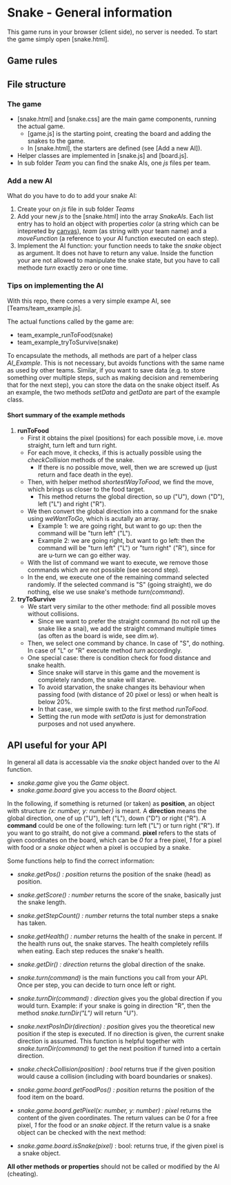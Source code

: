 # Snake - General information

This game runs in your browser (client side), no server is needed. To start the game simply open [snake.html].

## Game rules

## File structure

### The game

- [snake.html] and [snake.css] are the main game components, running the actual game. 
    - [game.js] is the starting point, creating the board and adding the snakes to the game.
    - In [snake.html], the starters are defined (see [Add a new AI]).
- Helper classes are implemented in [snake.js] and [board.js].
- In sub folder *Team* you can find the snake AIs, one *js* files per team. 

### Add a new AI

What do you have to do to add your snake AI: 

1) Create your on *js* file in sub folder *Teams*
2) Add your new *js* to the [snake.html] into the array *SnakeAIs*. Each list entry has to hold an object with properties *color* (a string which can be intepreted by [canvas](https://developer.mozilla.org/en-US/docs/Web/API/Canvas_API/Tutorial/Applying_styles_and_colors)), *team* (as string with your team name) and a *moveFunction* (a reference to your AI function executed on each step). 
3) Implement the AI function: your function needs to take the *snake* object as argument. It does not have to return any value. Inside the function your are not allowed to manipulate the snake state, but you have to call methode *turn* exactly zero or one time. 

### Tips on implementing the AI

With this repo, there comes a very simple exampe AI, see [Teams/team_example.js].

The actual functions called by the game are:

- team_example_runToFood(snake)
- team_example_tryToSurvive(snake)

To encapsulate the methods, all methods are part of a helper class *AI_Example*. This is not necessary, but avoids functions with the same name as used by other teams. Similar, if you want to save data (e.g. to store something over multiple steps, such as making decision and remembering that for the next step), you can store the data on the snake object itself. As an example, the two methods *setData* and *getData* are part of the example class. 

#### Short summary of the example methods

1) **runToFood**
    - First it obtains the pixel (positions) for each possible move, i.e. move straight, turn left and turn right.
    - For each move, it checks, if this is actually possible using the *checkCollision* methods of the snake.
        - If there is no possible move, well, then we are screwed up (just return and face death in the eye). 
    - Then, with helper method *shortestWayToFood*, we find the move, which brings us closer to the food target. 
        - This method returns the global direction, so up ("U"), down ("D"), left ("L") and right ("R").
    - We then convert the global direction into a command for the snake using *weWantToGo*, which is acutally an array. 
        - Example 1: we are going right, but want to go up: then the command will be "turn left" ("L").
        - Example 2: we are going right, but want to go left: then the command will be "turn left" ("L") or "turn right" ("R"), since for are u-turn we can go either way. 
    - With the list of command we want to execute, we remove those commands which are not possible (see second step). 
    - In the end, we execute one of the remaining command selected randomly. If the selected command is "S" (going straight), we do nothing, else we use snake's methode *turn(command)*. 
2) **tryToSurvive**
    - We start very similar to the other methode: find all possible moves without collisions. 
        - Since we want to prefer the straight command (to not roll up the snake like a snai), we add the straight command multiple times (as often as the board is wide, see *dim.w*). 
    - Then, we select one command by chance. In case of "S", do nothing. In case of "L" or "R" execute method *turn* accordingly. 
    - One special case: there is condition check for food distance and snake health. 
        - Since snake will starve in this game and the movement is completely random, the snake will starve.
        - To avoid starvation, the snake changes its behaviour when passing food (with distance of 20 pixel or less) or when healt is below 20%. 
        - In that case, we simple swith to the first method *runToFood*.
        - Setting the run mode with *setData* is just for demonstration purposes and not used anywhere. 
        
## API useful for your API

In general all data is accessable via the *snake* object handed over to the AI function. 

- *snake.game* give you the *Game* object. 
- *snake.game.board* give you access to the *Board* object. 

In the following, if something is returned (or taken) as **position**, an object with structure *{x: number, y: number}* is meant. A **direction** means the global direction, one of up ("U"), left ("L"), down ("D") or right ("R"). A **command** could be one of the following: turn left ("L") or turn right ("R"). If you want to go straiht, do not give a command. **pixel** refers to the stats of given coordinates on the board, which can be *0* for a free pixel, *1* for a pixel with food or a *snake object* when a pixel is occupied by a snake. 

Some functions help to find the correct information: 

- *snake.getPos() : position* returns the position of the snake (head) as position. 
- *snake.getScore() : number* returns the score of the snake, basically just the snake length.
- *snake.getStepCount() : number* returns the total number steps a snake has taken. 
- *snake.getHealth() : number* returns the health of the snake in percent. If the health runs out, the snake starves. The health completely refills when eating. Each step reduces the snake's health. 
- *snake.getDir() : direction* returns the global direction of the snake.
- *snake.turn(command)* is the main functions you call from your API. Once per step, you can decide to turn once left or right.
- *snake.turnDir(command) : direction* gives you the global direction if you would turn. Example: if your snake is going in direction "R", then the method *snake.turnDir("L")* will return "U").
- *snake.nextPosInDir(direction) : position* gives you the theoretical new position if the step is executed. If no direction is given, the current snake direction is assumed. This function is helpful together with *snake.turnDir(command)* to get the next position if turned into a certain direction. 
- *snake.checkCollision(position) : bool* returns true if the given position would cause a collision (including with board boundaries or snakes).

- *snake.game.board.getFoodPos() : position* returns the position of the food item on the board. 
- *snake.game.board.getPixel(x: number, y: number) : pixel* returns the content of the given coordinates. The return values can be *0* for a free pixel, *1* for the food or an *snake object*. If the return value is a snake object can be checked with the next method:
- *snake.game.board.isSnake(pixel)* : bool: returns true, if the given pixel is a snake object. 

**All other methods or properties** should not be called or modified by the AI (cheating). 
